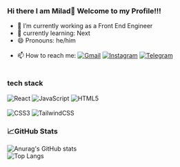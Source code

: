 ### Hi there I am Milad👋 Welcome to my Profile!!!


- 🔭 I’m currently working as a Front End Engineer
- 🌱 currently learning: Next
- 😄 Pronouns: he/him <br/><br/>
- 📫 How to reach me: <a href="https://www.miiladiighj@gmail.com">![Gmail](https://img.shields.io/badge/Gmail-D14836?style=for-the-badge&logo=gmail&logoColor=white)</a> <a href="https://www.instagram.com/milad.mzzzz/">![Instagram](https://img.shields.io/badge/Instagram-%23E4405F.svg?style=for-the-badge&logo=Instagram&logoColor=white)</a> <a href="https://t.me/milad_mdz">![Telegram](https://img.shields.io/badge/Telegram-2CA5E0?style=for-the-badge&logo=telegram&logoColor=white)<a/>
<br/><br/>
### tech stack
![React](https://img.shields.io/badge/react-%2320232a.svg?style=for-the-badge&logo=react&logoColor=%2361DAFB)
![JavaScript](https://img.shields.io/badge/javascript-%23323330.svg?style=for-the-badge&logo=javascript&logoColor=%23F7DF1E)
![HTML5](https://img.shields.io/badge/html5-%23E34F26.svg?style=for-the-badge&logo=html5&logoColor=white)
<br/><br/>
![CSS3](https://img.shields.io/badge/css3-%231572B6.svg?style=for-the-badge&logo=css3&logoColor=white)
![TailwindCSS](https://img.shields.io/badge/tailwindcss-%2338B2AC.svg?style=for-the-badge&logo=tailwind-css&logoColor=white)

### 📈GitHub Stats
![Anurag's GitHub stats](https://github-readme-stats.vercel.app/api?username=miladmdz&show_icons=true&theme=synthwave)<br/>
![Top Langs](https://github-readme-stats.vercel.app/api/top-langs/?username=miladmdz&layout=compact)

